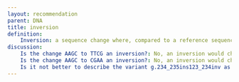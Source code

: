 ```yaml
---
layout: recommendation
parent: DNA
title: inversion
definition: 
    Inversion: a sequence change where, compared to a reference sequence, <b>more than one nucleotide</b> replacing the original sequence are the reverse complement of the original sequence.
discussion:
    Is the change AAGC to TTCG an inversion?: No, an inversion would change AAGC to GCTT, its <b>reverse-complement</b>. TTCG is only the <b>complement</b> of AAGC.
    Is the change AAGC to CGAA an inversion?: No, an inversion would change AAGC to GCTT, its <b>reverse-complement</b>. CGAA is only the <b>reverse</b> of AAGC.<a name="dupinv"></a>
    Is it not better to describe the variant g.234_235ins123_234inv as g.123_234dupinv?: The descriptions of duplications is regularly debated <i>"Why not remove the variant type "duplication" and describe all dups as "insertion", it will make the HGVS rules in total simpler</i>. While we can not do this for historic reasons (duplications are in use since the beginning), we will restrict the use of "dup" as much as possible. Regarding a "<b>dupinv</b>" one could argue that an "inverted copy" is not "a copy inserted directly 3' of the original copy" and thus by definition this variant is not a duplication but an "insertion". Therefore the recommendation is to describe inverted duplication using the format g.122_123ins123_234inv or g.234_235ins123_234inv depending on whether the inverted copy is 5' or 3' of the original copy (reference sequence).
---
```

